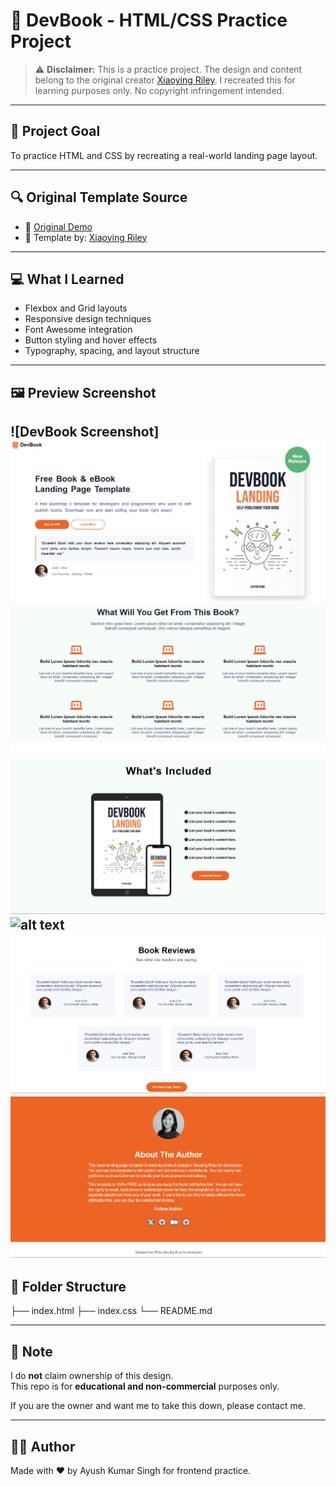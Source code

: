 # 📘 DevBook - HTML/CSS Practice Project

> ⚠️ **Disclaimer:** This is a practice project. The design and content belong to the original creator [Xiaoying Riley](https://themes.3rdwavemedia.com/). I recreated this for learning purposes only. No copyright infringement intended.

---

## 🧠 Project Goal

To practice HTML and CSS by recreating a real-world landing page layout.

---

## 🔍 Original Template Source

- 🔗 [Original Demo](https://themes.3rdwavemedia.com/demo/bs5/devbook/)
- 🎨 Template by: [Xiaoying Riley](https://themes.3rdwavemedia.com/)

---

## 💻 What I Learned

- Flexbox and Grid layouts
- Responsive design techniques
- Font Awesome integration
- Button styling and hover effects
- Typography, spacing, and layout structure

---

## 🖼️ Preview Screenshot

![DevBook Screenshot]
![alt text](<Screenshot 2025-07-03 115900.png>)
![alt text](<Screenshot 2025-07-03 115928.png>)
![alt text](<Screenshot 2025-07-03 115939.png>)
![alt text](<Screenshot 2025-07-03 120531.png>)
![alt text](<Screenshot 2025-07-03 120008.png>)
![alt text](<Screenshot 2025-07-03 120017.png>)
---

## 📂 Folder Structure

├── index.html
├── index.css
└── README.md


---

## 🚫 Note

I do **not** claim ownership of this design.  
This repo is for **educational and non-commercial** purposes only.

If you are the owner and want me to take this down, please contact me.

---

## 🙋‍♂️ Author

Made with ❤️ by Ayush Kumar Singh for frontend practice.

